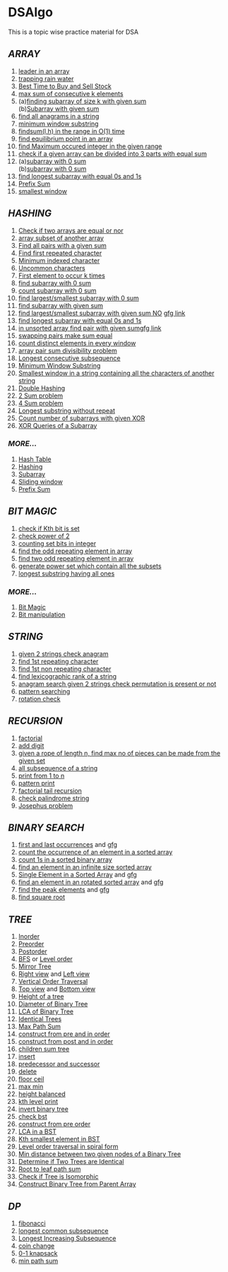 # DSAlgo
This is a topic wise practice material for DSA

## *ARRAY*

1. [leader in an array](https://practice.geeksforgeeks.org/problems/leaders-in-an-array/0)
2. [trapping rain water](https://leetcode.com/problems/trapping-rain-water)
3. [Best Time to Buy and Sell Stock](https://leetcode.com/problems/best-time-to-buy-and-sell-stock)
6. [max sum of consecutive k elements](https://practice.geeksforgeeks.org/problems/max-sum-subarray-of-size-k/0)
7. (a)[finding subarray of size k with given sum](https://www.geeksforgeeks.org/subarray-of-size-k-with-given-sum/) <br>
   (b)[Subarray with given sum](https://practice.geeksforgeeks.org/problems/subarray-range-with-given-sum/0)
8. [find all anagrams in a string](https://leetcode.com/problems/find-all-anagrams-in-a-string/)
9. [minimum window substring](https://leetcode.com/problems/minimum-window-substring/)
10. [findsum(l,h) in the range in O(1) time](https://leetcode.com/problems/range-sum-query-immutable/)
11. [find equilibrium point in an array](https://practice.geeksforgeeks.org/problems/equilibrium-point/0)
12. [find Maximum occured integer in the given range](https://practice.geeksforgeeks.org/problems/maximum-occured-integer/0)
13. [check if a given array can be divided into 3 parts with equal sum](https://leetcode.com/problems/partition-array-into-three-parts-with-equal-sum)
14. (a)[subarray with 0 sum](https://practice.geeksforgeeks.org/problems/subarray-with-0-sum/0) <br>
    (b)[subarray with 0 sum](https://practice.geeksforgeeks.org/problems/zero-sum-subarrays/0/)
15. [find longest subarray with equal 0s and 1s](https://practice.geeksforgeeks.org/problems/largest-subarray-of-0s-and-1s/1)
16. [Prefix Sum](https://practice.geeksforgeeks.org/problems/form-largest-number-from-digits/0/)
17. [smallest window](https://practice.geeksforgeeks.org/problems/smallest-window-in-a-string-containing-all-the-characters-of-another-string/0) 

## *HASHING*

1. [Check if two arrays are equal or nor](https://practice.geeksforgeeks.org/problems/check-if-two-arrays-are-equal-or-not/0)
8. [array subset of another array](https://practice.geeksforgeeks.org/problems/array-subset-of-another-array/0)
8. [Find all pairs with a given sum](https://practice.geeksforgeeks.org/problems/find-all-pairs-whose-sum-is-x/0)
8. [Find first repeated character](https://practice.geeksforgeeks.org/problems/find-first-repeated-character/0)
8. [Minimum indexed character](https://practice.geeksforgeeks.org/problems/minimum-indexed-character/0)
8. [Uncommon characters](https://practice.geeksforgeeks.org/problems/uncommon-characters/0)
8. [First element to occur k times](https://practice.geeksforgeeks.org/problems/first-element-to-occur-k-times/0)
1. [find subarray with 0 sum](https://practice.geeksforgeeks.org/problems/subarray-with-0-sum/0) 
2. [count subarray with 0 sum](https://practice.geeksforgeeks.org/problems/zero-sum-subarrays/0/)
2. [find largest/smallest subarray with 0 sum](https://practice.geeksforgeeks.org/problems/largest-subarray-with-0-sum/1)
3. [find subarray with given sum](https://practice.geeksforgeeks.org/problems/subarray-range-with-given-sum/0)
4. [find largest/smallest subarray with given sum NO](https://practice.geeksforgeeks.org/problems/longest-sub-array-with-sum-k/0) [gfg link](https://www.geeksforgeeks.org/longest-subarray-sum-elements-atmost-k/)
5. [find longest subarray with equal 0s and 1s](https://practice.geeksforgeeks.org/problems/largest-subarray-of-0s-and-1s/1)
6. [in unsorted array find pair with given sum](https://leetcode.com/problems/two-sum/)[gfg link](https://practice.geeksforgeeks.org/problems/count-pairs-with-given-sum/0)
7. [swapping pairs make sum equal](https://practice.geeksforgeeks.org/problems/swapping-pairs-make-sum-equal/0)
8. [count distinct elements in every window](https://practice.geeksforgeeks.org/problems/count-distinct-elements-in-every-window/1)
8. [array pair sum divisibility problem](https://practice.geeksforgeeks.org/problems/array-pair-sum-divisibility-problem/0)
8. [Longest consecutive subsequence](https://leetcode.com/problems/longest-consecutive-sequence/)
8. [Minimum Window Substring](https://leetcode.com/problems/minimum-window-substring/)
8. [Smallest window in a string containing all the characters of another string ](https://practice.geeksforgeeks.org/problems/smallest-window-in-a-string-containing-all-the-characters-of-another-string/0)
8. [Double Hashing](https://www.geeksforgeeks.org/double-hashing/)
8. [2 Sum problem](https://leetcode.com/problems/two-sum/)
8. [4 Sum problem](https://leetcode.com/problems/4sum/)
8. [Longest substring without repeat](https://leetcode.com/problems/longest-substring-without-repeating-characters/)
8. [Count number of subarrays with given XOR](https://www.geeksforgeeks.org/count-number-subarrays-given-xor/)
8. [XOR Queries of a Subarray](https://leetcode.com/problems/xor-queries-of-a-subarray/)


### *MORE...*
1. [Hash Table](https://leetcode.com/problemset/all/?topicSlugs=hash-table%2Carray)
2. [Hashing](https://practice.geeksforgeeks.org/explore/?category%5B%5D=Hash&difficulty%5B%5D=0&page=1)
3. [Subarray](https://leetcode.com/problemset/all/?topicSlugs=array&search=subarray)
4. [Sliding window](https://leetcode.com/problemset/all/?topicSlugs=array%2Csliding-window)
5. [Prefix Sum](https://practice.geeksforgeeks.org/explore/?category%5B%5D=prefix-sum&page=1)


## *BIT MAGIC*

1. [check if Kth bit is set](https://practice.geeksforgeeks.org/problems/check-whether-k-th-bit-is-set-or-not/0)
2. [check power of 2](https://leetcode.com/problems/power-of-two/)
3. [counting set bits in integer](https://leetcode.com/problems/number-of-1-bits/)
4. [find the odd repeating element in array](https://leetcode.com/problems/single-number/)
5. [find two odd repeating element in array](https://www.geeksforgeeks.org/find-two-missing-numbers-set-2-xor-based-solution/)
6. [generate power set which contain all the subsets](https://practice.geeksforgeeks.org/problems/power-set/0)
7. [longest substring having all ones]()

### *MORE...*
1. [Bit Magic](https://practice.geeksforgeeks.org/explore/?category%5B%5D=Bit%20Magic&difficulty%5B%5D=1&page=1)
2. [Bit manipulation](https://leetcode.com/problemset/all/?topicSlugs=bit-manipulation)

## *STRING*

1. [given 2 strings check anagram](https://practice.geeksforgeeks.org/problems/anagram/0)
2. [find 1st repeating character](https://practice.geeksforgeeks.org/problems/find-first-repeated-character/0)
3. [find 1st non repeating character](https://practice.geeksforgeeks.org/problems/non-repeating-character/0)
4. [find lexicographic rank of a string](https://practice.geeksforgeeks.org/problems/rank-the-permutations/0)
5. [anagram search given 2 strings check permutation is present or not](https://practice.geeksforgeeks.org/problems/count-occurences-of-anagrams/0)
6. [pattern searching](https://leetcode.com/problems/longest-happy-prefix/)
7. [rotation check](https://leetcode.com/problems/rotate-string/)

## *RECURSION*

1. [factorial](https://www.geeksforgeeks.org/program-for-factorial-of-a-number/)
1. [add digit](https://leetcode.com/problems/add-digits/)
2. [given a rope of length n, find max no of pieces can be made from the given set]()
3. [all subsequence of  a string]()
4. [print from 1 to n](https://practice.geeksforgeeks.org/problems/print-1-to-n-without-using-loops/0)
5. [pattern print](https://practice.geeksforgeeks.org/problems/print-pattern/0)
6. [factorial tail recursion](https://www.geeksforgeeks.org/program-for-factorial-of-a-number/)
7. [check palindrome string](https://practice.geeksforgeeks.org/problems/palindrome-string/0)
8. [Josephus problem](https://practice.geeksforgeeks.org/problems/game-of-death-in-a-circle/0) 

## *BINARY SEARCH*

1. [first and last occurrences](https://leetcode.com/problems/find-first-and-last-position-of-element-in-sorted-array) and [gfg](https://practice.geeksforgeeks.org/problems/first-and-last-occurrences-of-x/0)
2. [count the occurrence of an element in a sorted array](https://practice.geeksforgeeks.org/problems/number-of-occurrence/0)
3. [count 1s in a sorted binary array](https://www.geeksforgeeks.org/count-1s-sorted-binary-array/)
4. [find an element in an infinite size sorted array](https://www.geeksforgeeks.org/find-position-element-sorted-array-infinite-numbers/)
5. [Single Element in a Sorted Array](https://leetcode.com/problems/single-element-in-a-sorted-array/) and [gfg](https://practice.geeksforgeeks.org/problems/find-the-element-that-appears-once-in-sorted-array/0)
5. [find an element in an rotated sorted array](https://leetcode.com/problems/search-in-rotated-sorted-array/) and [gfg](https://practice.geeksforgeeks.org/problems/search-in-a-rotated-array/0)
6. [find the peak elements](https://leetcode.com/problems/find-peak-element/submissions/) and [gfg](https://practice.geeksforgeeks.org/problems/peak-element/1)
7. [find square root](https://leetcode.com/problems/sqrtx/)

## *TREE*
1. [Inorder](https://practice.geeksforgeeks.org/problems/inorder-traversal/1)
2. [Preorder](https://practice.geeksforgeeks.org/problems/preorder-traversal/1)
3. [Postorder](https://practice.geeksforgeeks.org/problems/postorder-traversal/1)
4. [BFS](https://practice.geeksforgeeks.org/problems/level-order-traversal/1) or [Level order](https://leetcode.com/problems/binary-tree-level-order-traversal/)
16. [Mirror Tree](https://leetcode.com/problems/symmetric-tree/)
5. [Right view](https://leetcode.com/problems/binary-tree-right-side-view/) and [Left view](https://practice.geeksforgeeks.org/problems/left-view-of-binary-tree/1)
5. [Vertical Order Traversal](https://leetcode.com/problems/vertical-order-traversal-of-a-binary-tree/)
6. [Top view](https://practice.geeksforgeeks.org/problems/top-view-of-binary-tree/1) and [Bottom view](https://practice.geeksforgeeks.org/problems/bottom-view-of-binary-tree/1)
1. [Height of a tree](https://practice.geeksforgeeks.org/problems/height-of-binary-tree/1)
2. [Diameter of Binary Tree](https://leetcode.com/problems/diameter-of-binary-tree/)
3. [LCA of Binary Tree](https://leetcode.com/problems/lowest-common-ancestor-of-a-binary-tree/)
3. [Identical Trees](https://practice.geeksforgeeks.org/problems/determine-if-two-trees-are-identical/1)
3. [Max Path Sum](https://leetcode.com/problems/binary-tree-maximum-path-sum/)
16. [construct from pre and in order](https://leetcode.com/problems/construct-binary-tree-from-preorder-and-inorder-traversal/)
16. [construct from post and in order](https://leetcode.com/problems/construct-binary-tree-from-inorder-and-postorder-traversal/)
3. [children sum tree](https://www.geeksforgeeks.org/check-for-children-sum-property-in-a-binary-tree/)
8. [insert](https://practice.geeksforgeeks.org/problems/insert-a-node-in-a-bst/1)
6. [predecessor and successor](https://practice.geeksforgeeks.org/problems/predecessor-and-successor/1/)
9. [delete](https://practice.geeksforgeeks.org/problems/delete-a-node-from-bst/1/)
9. [floor ceil](https://www.geeksforgeeks.org/floor-in-binary-search-tree-bst/)
1. [max min](https://practice.geeksforgeeks.org/problems/max-and-min-element-in-binary-tree/1)
3. [height balanced](https://leetcode.com/problems/balanced-binary-tree/)
4. [kth level print](https://practice.geeksforgeeks.org/problems/k-distance-from-root/1)
5. [invert binary tree](https://leetcode.com/problems/invert-binary-tree/)
5. [check bst](https://leetcode.com/problems/validate-binary-search-tree/)
6. [construct from pre order](https://leetcode.com/problems/construct-binary-search-tree-from-preorder-traversal/)
10. [LCA in a BST](https://leetcode.com/problems/lowest-common-ancestor-of-a-binary-search-tree/)
11. [Kth smallest element in BST](https://leetcode.com/problems/kth-smallest-element-in-a-bst/)
12. [Level order traversal in spiral form](https://practice.geeksforgeeks.org/problems/level-order-traversal-in-spiral-form/1)
13. [Min distance between two given nodes of a Binary Tree](https://practice.geeksforgeeks.org/problems/min-distance-between-two-given-nodes-of-a-binary-tree/1)
14. [Determine if Two Trees are Identical](https://practice.geeksforgeeks.org/problems/determine-if-two-trees-are-identical/1)
15. [Root to leaf path sum](https://leetcode.com/problems/path-sum/)
16. [Check if Tree is Isomorphic](https://practice.geeksforgeeks.org/problems/check-if-tree-is-isomorphic/1)
17. [Construct Binary Tree from Parent Array](https://practice.geeksforgeeks.org/problems/construct-binary-tree-from-parent-array/1)

## *DP*

1. [fibonacci](https://leetcode.com/problems/fibonacci-number)
2. [longest common subsequence](https://leetcode.com/problems/longest-common-subsequence/)
3. [Longest Increasing Subsequence](https://leetcode.com/problems/longest-increasing-subsequence/)
4. [coin change](https://practice.geeksforgeeks.org/problems/coin-change/0)
5. [0-1 knapsack](https://practice.geeksforgeeks.org/problems/0-1-knapsack-problem/0)
6. [min path sum](https://leetcode.com/problems/minimum-path-sum/)
